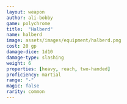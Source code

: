 ```yaml
---
layout: weapon
author: ali-bobby
game: polychrome
title:  "Halberd"
name: halberd
image: assets/images/equipment/halberd.png
cost: 20 gp
damage-dice: 1d10
damage-type: slashing
weight: 6
properties: [heavy, reach, two-handed]
proficiency: martial
range: "-"
magic: false
rarity: common
---
```

